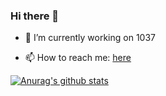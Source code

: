 ### Hi there 👋

- 🔭 I’m currently working on 1037

- 📫 How to reach me: [here](mailto:yinzeyuan1037@gmail.com)


<!--
[![Top Langs](https://github-readme-stats.vercel.app/api/top-langs/?username=SourceCode1037&layout=compact&line_height=20)](https://github.com/anuraghazra/github-readme-stats)


-->

[![Anurag's github stats](https://github-readme-stats.vercel.app/api?username=SourceCode1037&count_private=false&show_icons=true&theme=default&line_height=20)](https://github.com/anuraghazra/github-readme-stats)


 <!--![visitors](https://visitor-badge.laobi.icu/badge?page_id=SourceCode1037.SourceCode1037)-->



<!--
**SourceCode1037/SourceCode1037** is a ✨ _special_ ✨ repository because its `README.md` (this file) appears on your GitHub profile.
Here are some ideas to get you started:
- 🔭 I’m currently working on ...
- 🌱 I’m currently learning ...
- 👯 I’m looking to collaborate on ...
- 🤔 I’m looking for help with ...
- 💬 Ask me about ...
- 📫 How to reach me: ...
- 😄 Pronouns: ...
- ⚡ Fun fact: ...
-->
     
